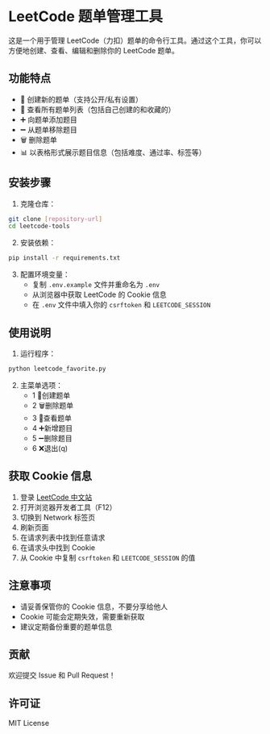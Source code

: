 # LeetCode 题单管理工具

这是一个用于管理 LeetCode（力扣）题单的命令行工具。通过这个工具，你可以方便地创建、查看、编辑和删除你的 LeetCode 题单。

## 功能特点

- 📝 创建新的题单（支持公开/私有设置）
- 👀 查看所有题单列表（包括自己创建的和收藏的）
- ➕ 向题单添加题目
- ➖ 从题单移除题目
- 🗑️ 删除题单
- 📊 以表格形式展示题目信息（包括难度、通过率、标签等）

## 安装步骤

1. 克隆仓库：
```bash
git clone [repository-url]
cd leetcode-tools
```

2. 安装依赖：
```bash
pip install -r requirements.txt
```

3. 配置环境变量：
   - 复制 `.env.example` 文件并重命名为 `.env`
   - 从浏览器中获取 LeetCode 的 Cookie 信息
   - 在 `.env` 文件中填入你的 `csrftoken` 和 `LEETCODE_SESSION`

## 使用说明

1. 运行程序：
```bash
python leetcode_favorite.py
```

2. 主菜单选项：
   - 1️ 📝创建题单
   - 2️ 🗑️删除题单
   - 3️ 👀查看题单
   - 4️ ➕新增题目
   - 5️ ➖删除题目
   - 6️ ❌退出(q)

## 获取 Cookie 信息

1. 登录 [LeetCode 中文站](https://leetcode.cn)
2. 打开浏览器开发者工具（F12）
3. 切换到 Network 标签页
4. 刷新页面
5. 在请求列表中找到任意请求
6. 在请求头中找到 Cookie
7. 从 Cookie 中复制 `csrftoken` 和 `LEETCODE_SESSION` 的值

## 注意事项

- 请妥善保管你的 Cookie 信息，不要分享给他人
- Cookie 可能会定期失效，需要重新获取
- 建议定期备份重要的题单信息

## 贡献

欢迎提交 Issue 和 Pull Request！

## 许可证

MIT License 